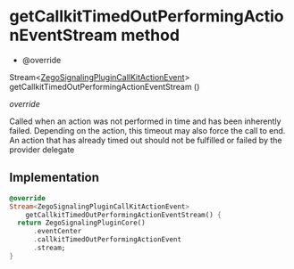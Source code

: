 


# getCallkitTimedOutPerformingActionEventStream method







- @override

Stream&lt;[ZegoSignalingPluginCallKitActionEvent](../../zego_uikit_prebuilt_live_audio_room/ZegoSignalingPluginCallKitActionEvent-class.md)> getCallkitTimedOutPerformingActionEventStream
()

_<span class="feature">override</span>_



<p>Called when an action was not performed in time and has been inherently failed. Depending on the action, this timeout may also force the call to end. An action that has already timed out should not be fulfilled or failed by the provider delegate</p>



## Implementation

```dart
@override
Stream<ZegoSignalingPluginCallKitActionEvent>
    getCallkitTimedOutPerformingActionEventStream() {
  return ZegoSignalingPluginCore()
      .eventCenter
      .callkitTimedOutPerformingActionEvent
      .stream;
}
```







